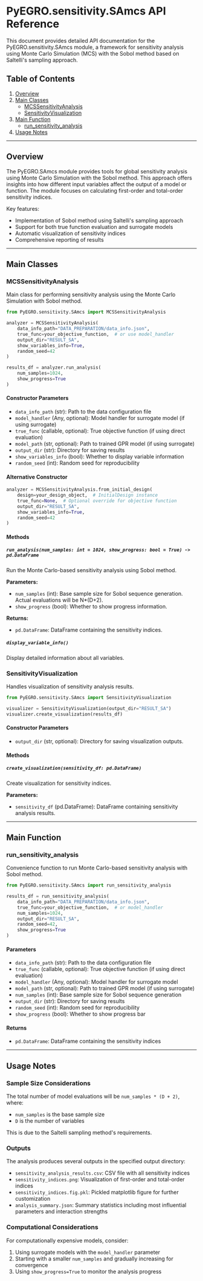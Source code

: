# PyEGRO.sensitivity.SAmcs API Reference

This document provides detailed API documentation for the PyEGRO.sensitivity.SAmcs module, a framework for sensitivity analysis using Monte Carlo Simulation (MCS) with the Sobol method based on Saltelli's sampling approach.

## Table of Contents

1. [Overview](#overview)
2. [Main Classes](#main-classes)
   - [MCSSensitivityAnalysis](#mcssensitivityanalysis)
   - [SensitivityVisualization](#sensitivityvisualization)
3. [Main Function](#main-function)
   - [run_sensitivity_analysis](#run_sensitivity_analysis)
4. [Usage Notes](#usage-notes)

---

## Overview

The PyEGRO.SAmcs module provides tools for global sensitivity analysis using Monte Carlo Simulation with the Sobol method. This approach offers insights into how different input variables affect the output of a model or function. The module focuses on calculating first-order and total-order sensitivity indices.

Key features:
- Implementation of Sobol method using Saltelli's sampling approach
- Support for both true function evaluation and surrogate models
- Automatic visualization of sensitivity indices
- Comprehensive reporting of results

---

## Main Classes

### MCSSensitivityAnalysis

Main class for performing sensitivity analysis using the Monte Carlo Simulation with Sobol method.

```python
from PyEGRO.sensitivity.SAmcs import MCSSensitivityAnalysis

analyzer = MCSSensitivityAnalysis(
    data_info_path="DATA_PREPARATION/data_info.json",
    true_func=your_objective_function,  # or use model_handler
    output_dir="RESULT_SA",
    show_variables_info=True,
    random_seed=42
)

results_df = analyzer.run_analysis(
    num_samples=1024,
    show_progress=True
)
```

#### Constructor Parameters

- `data_info_path` (str): Path to the data configuration file
- `model_handler` (Any, optional): Model handler for surrogate model (if using surrogate)
- `true_func` (callable, optional): True objective function (if using direct evaluation)
- `model_path` (str, optional): Path to trained GPR model (if using surrogate)
- `output_dir` (str): Directory for saving results
- `show_variables_info` (bool): Whether to display variable information
- `random_seed` (int): Random seed for reproducibility

#### Alternative Constructor

```python
analyzer = MCSSensitivityAnalysis.from_initial_design(
    design=your_design_object,  # InitialDesign instance
    true_func=None,  # Optional override for objective function
    output_dir="RESULT_SA",
    show_variables_info=True,
    random_seed=42
)
```

#### Methods

##### `run_analysis(num_samples: int = 1024, show_progress: bool = True) -> pd.DataFrame`

Run the Monte Carlo-based sensitivity analysis using Sobol method.

**Parameters:**
- `num_samples` (int): Base sample size for Sobol sequence generation. Actual evaluations will be N*(D+2).
- `show_progress` (bool): Whether to show progress information.

**Returns:**
- `pd.DataFrame`: DataFrame containing the sensitivity indices.

##### `display_variable_info()`

Display detailed information about all variables.

### SensitivityVisualization

Handles visualization of sensitivity analysis results.

```python
from PyEGRO.sensitivity.SAmcs import SensitivityVisualization

visualizer = SensitivityVisualization(output_dir="RESULT_SA")
visualizer.create_visualization(results_df)
```

#### Constructor Parameters

- `output_dir` (str, optional): Directory for saving visualization outputs.

#### Methods

##### `create_visualization(sensitivity_df: pd.DataFrame)`

Create visualization for sensitivity indices.

**Parameters:**
- `sensitivity_df` (pd.DataFrame): DataFrame containing sensitivity analysis results.

---

## Main Function

### run_sensitivity_analysis

Convenience function to run Monte Carlo-based sensitivity analysis with Sobol method.

```python
from PyEGRO.sensitivity.SAmcs import run_sensitivity_analysis

results_df = run_sensitivity_analysis(
    data_info_path="DATA_PREPARATION/data_info.json",
    true_func=your_objective_function,  # or model_handler
    num_samples=1024,
    output_dir="RESULT_SA",
    random_seed=42,
    show_progress=True
)
```

#### Parameters

- `data_info_path` (str): Path to the data configuration file
- `true_func` (callable, optional): True objective function (if using direct evaluation)
- `model_handler` (Any, optional): Model handler for surrogate model
- `model_path` (str, optional): Path to trained GPR model (if using surrogate)
- `num_samples` (int): Base sample size for Sobol sequence generation
- `output_dir` (str): Directory for saving results
- `random_seed` (int): Random seed for reproducibility
- `show_progress` (bool): Whether to show progress bar

#### Returns

- `pd.DataFrame`: DataFrame containing the sensitivity indices

---

## Usage Notes

### Sample Size Considerations

The total number of model evaluations will be `num_samples * (D + 2)`, where:
- `num_samples` is the base sample size
- `D` is the number of variables

This is due to the Saltelli sampling method's requirements.

### Outputs

The analysis produces several outputs in the specified output directory:
- `sensitivity_analysis_results.csv`: CSV file with all sensitivity indices
- `sensitivity_indices.png`: Visualization of first-order and total-order indices
- `sensitivity_indices.fig.pkl`: Pickled matplotlib figure for further customization
- `analysis_summary.json`: Summary statistics including most influential parameters and interaction strengths

### Computational Considerations

For computationally expensive models, consider:
1. Using surrogate models with the `model_handler` parameter
2. Starting with a smaller `num_samples` and gradually increasing for convergence
3. Using `show_progress=True` to monitor the analysis progress